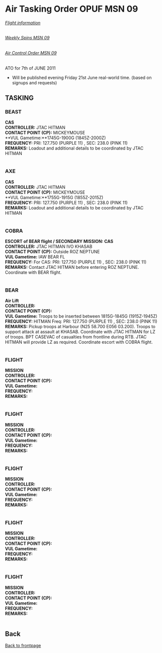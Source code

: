 # Air Tasking Order OPUF MSN 09 


###### [Flight information](/OPUF-Brief/Docs/Flights.html)
###### [Weekly Spins MSN 09](/OPUF-Brief/Docs/SPINS_09.html)
###### [Air Control Order MSN 09](/OPUF-Brief/Docs/ACO/ACO_9.html)

ATO for 7th of JUNE 2011
- Will be published evening Friday 21st June real-world time. (based on signups and requests)




## TASKING 
### BEAST
**CAS** 
<br>
**CONTROLLER:** JTAC HITMAN 
<br>
**CONTACT POINT (CP):** MICKEYMOUSE
<br>
**VUL Gametime:**1745G-1900G (1845Z-2000Z)
<br>
**FREQUENCY:**  PRI: 127.750 (PURPLE 11) , SEC: 238.0 (PINK 11)
<br>
**REMARKS:** Loadout and additional details to be coordinated by JTAC HITMAN
<br>
<br>


### AXE
**CAS** 
<br>
**CONTROLLER:** JTAC HITMAN 
<br>
**CONTACT POINT (CP):** MICKEYMOUSE
<br>
**VUL Gametime:**1755G-1915G (1855Z-2015Z)
<br>
**FREQUENCY:**  PRI: 127.750 (PURPLE 11) , SEC: 238.0 (PINK 11)
<br>
**REMARKS:** Loadout and additional details to be coordinated by JTAC HITMAN
<br>
<br>


### COBRA
**ESCORT of BEAR flight / SECONDARY MISSION: CAS** 
<br>
**CONTROLLER:** JTAC HITMAN IVO KHASAB
<br>
**CONTACT POINT (CP):** Outside ROZ NEPTUNE
<br>
**VUL Gametime:** IAW BEAR FL
<br>
**FREQUENCY:** For CAS: PRI: 127.750 (PURPLE 11) , SEC: 238.0 (PINK 11)
<br>
**REMARKS:** Contact JTAC HITMAN before entering ROZ NEPTUNE. Coordinate with BEAR flight.
<br>
<br>



### BEAR
**Air Lift**
<br>
**CONTROLLER:** 
<br>
**CONTACT POINT (CP):** 
<br>
**VUL Gametime:** Troops to be inserted between 1815G-1845G  (1915Z-1945Z)
<br>
**FREQUENCY:** HITMAN Freq: PRI: 127.750 (PURPLE 11) , SEC: 238.0 (PINK 11)
<br>
**REMARKS:** Pickup troops at Harbour (N25 58.700 E056 03.200). Troops to support attack at assault at KHASAB. Coordinate with JTAC HITMAN for LZ of troops. BPT CASEVAC of casualties from frontline during RTB. 
JTAC HITMAN will provide LZ as required. Coordinate escort with COBRA flight.
<br>
<br>

### FLIGHT
**MISSION**
<br>
**CONTROLLER:** 
<br>
**CONTACT POINT (CP):** 
<br>
**VUL Gametime:**
<br>
**FREQUENCY:** 
<br>
**REMARKS:** 
<br>
<br>


### FLIGHT
**MISSION**
<br>
**CONTROLLER:** 
<br>
**CONTACT POINT (CP):** 
<br>
**VUL Gametime:**
<br>
**FREQUENCY:** 
<br>
**REMARKS:** 
<br>
<br>


### FLIGHT
**MISSION**
<br>
**CONTROLLER:** 
<br>
**CONTACT POINT (CP):** 
<br>
**VUL Gametime:**
<br>
**FREQUENCY:** 
<br>
**REMARKS:** 
<br>
<br>


### FLIGHT
**MISSION**
<br>
**CONTROLLER:** 
<br>
**CONTACT POINT (CP):** 
<br>
**VUL Gametime:**
<br>
**FREQUENCY:** 
<br>
**REMARKS:** 
<br>
<br>


### FLIGHT
**MISSION**
<br>
**CONTROLLER:** 
<br>
**CONTACT POINT (CP):** 
<br>
**VUL Gametime:**
<br>
**FREQUENCY:** 
<br>
**REMARKS:** 
<br>
<br>




## Back
[Back to frontpage](https://132nd-vwing.github.io/OPUF-Brief/)
